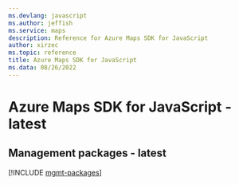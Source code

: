 ```yaml
---
ms.devlang: javascript
ms.author: jeffish
ms.service: maps
description: Reference for Azure Maps SDK for JavaScript
author: xirzec
ms.topic: reference
title: Azure Maps SDK for JavaScript
ms.data: 08/26/2022
---
```

# Azure Maps SDK for JavaScript - latest

## Management packages - latest
[!INCLUDE [mgmt-packages](maps-mgmt-index.md)]